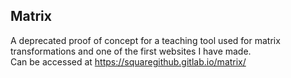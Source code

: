 ## **Matrix**
A deprecated proof of concept for a teaching tool used for matrix transformations and one of the first websites I have made.  
Can be accessed at https://squaregithub.gitlab.io/matrix/
